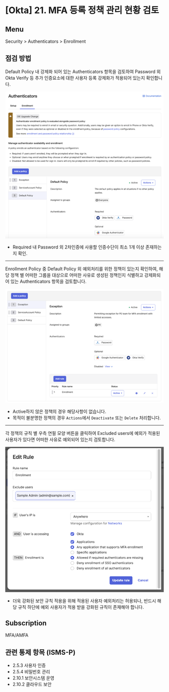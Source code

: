 # [Okta] 21. MFA 등록 정책 관리 현황 검토

## Menu 
Security > Authenticators > Enrollment

## 점검 방법 
Default Policy 내 강제화 되어 있는 Authenticators 항목을 검토하여 Password 외 Okta Verify 등 추가 인증요소에 대한 사용자 등록 강제화가 적용되어 있는지 확인합니다. 

![Authenticators Enrollment](images/authenticators-enrollment.png)

- Required 내 Password 외 2차인증에 사용할 인증수단이 최소 1개 이상 존재하는지 확인. 

---

Enrollment Policy 중 Default Policy 외 예외처리를 위한 정책이 있는지 확인하여, 해당 정책 별 어떠한 그룹을 대상으로 어떠한 사유로 생성된 정책인지 식별하고 강제화되어 있는 Authenticators 항목을 검토합니다. 

![Enrollment exceptions](images/authenticators-exception.png)

- Active하지 않은 정책의 경우 해당사항이 없습니다. 
- 목적이 불분명한 정책의 경우 `Actions`에서 `Deactivate` 또는 `Delete` 처리합니다. 

---

각 정책의 규칙 별 우측 연필 모양 버튼을 클릭하여 Excluded users에 예외가 적용된 사용자가 있다면 어떠한 사유로 예외되어 있는지 검토합니다. 

![Enrollment Rule](images/enrollment-rule.png)

- 더욱 강화된 보안 규칙 적용을 위해 적용된 사용자 예외처리는 허용되나, 반드시 해당 규칙 하단에 예외 사용자가 적용 받을 강화된 규칙이 존재해야 합니다. 


## Subscription 
MFA/AMFA

## 관련 통제 항목 (ISMS-P)
- 2.5.3 사용자 인증
- 2.5.4 비밀번호 관리
- 2.10.1 보안시스템 운영
- 2.10.2 클라우드 보안